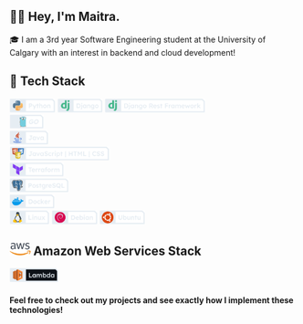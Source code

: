 ## 	:raising_hand_man: Hey, I'm Maitra.

:mortar_board: I am a 3rd year Software Engineering student at the University of Calgary with an interest in backend and cloud development!

## :sandwich: Tech Stack

<img src="images/new_icons/Python.png" alt=""  height="25"> <img src="images/new_icons/Django.png" alt=""  height="25"> <img src="images/new_icons/DRF.png" alt=""  height="25"><br>
<img src="images/new_icons/GO.png" alt=""  height="25"><br>
<img src="images/new_icons/Java.png" alt=""  height="25"><br>
<img src="images/new_icons/JHC.png" alt=""  height="25"><br>
<img src="images/new_icons/Terraform.png" alt=""  height="25"><br>
<img src="images/new_icons/PostgreSQL.png" alt=""  height="25"><br>
<img src="images/new_icons/Docker.png" alt=""  height="25"><br>
<img src="images/new_icons/Linux.png" alt=""  height="25"> <img src="images/new_icons/Debian.png" alt=""  height="25"> <img src="images/new_icons/Ubuntu.png" alt=""  height="25">

## <img src="images/aws2.png" alt=""  height="22"> Amazon Web Services Stack

<img src="images/new_icons/Lambda.png" alt=""  height="25">

#### Feel free to check out my projects and see exactly how I implement these technologies!
